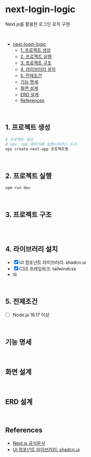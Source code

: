 # next-login-logic

Next.js를 활용한 로그인 로직 구현

<br>

- [next-login-logic](#next-login-logic)
  - [1. 프로젝트 생성](#1-프로젝트-생성)
  - [2. 프로젝트 실행](#2-프로젝트-실행)
  - [3. 프로젝트 구조](#3-프로젝트-구조)
  - [4. 라이브러리 설치](#4-라이브러리-설치)
  - [5. 전제조건](#5-전제조건)
  - [기능 명세](#기능-명세)
  - [화면 설계](#화면-설계)
  - [ERD 설계](#erd-설계)
  - [References](#references)

<br>

## 1. 프로젝트 생성

```bash
# 프로젝트 생성
# npx: npm 패키지를 실행시켜주는 도구
npx create-next-app 프로젝트명
```

<br>

## 2. 프로젝트 실행

```bash
npm run dev
```

<br>

## 3. 프로젝트 구조

```bash

```

<br>

## 4. 라이브러리 설치

- [x] UI 컴포넌트 라이브러리: shadcn.ui
- [x] CSS 프레임워크: tailwindcss
- [x]

<br>

## 5. 전제조건

- [ ] Node.js 18.17 이상

<br>

## 기능 명세

<br>

## 화면 설계

<br>

## ERD 설계

<br>

## References

- [Next.js 공식문서](https://nextjs.org/docs/getting-started)
- [UI 컴포넌트 라이브러리: shadcn.ui](https://ui.shadcn.com/docs)
